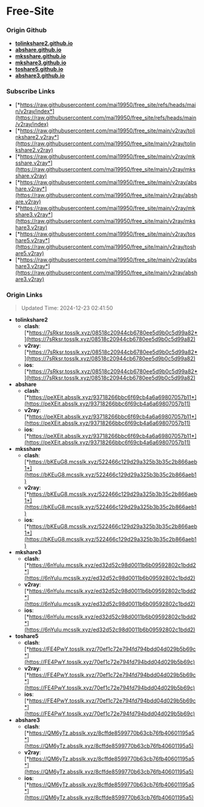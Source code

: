 # Free-Site

### Origin Github

- [**tolinkshare2.github.io**](https://github.com/tolinkshare2/tolinkshare2.github.io)
- [**abshare.github.io**](https://github.com/abshare/abshare.github.io)
- [**mksshare.github.io**](https://github.com/mksshare/mksshare.github.io)
- [**mkshare3.github.io**](https://github.com/mkshare3/mkshare3.github.io)
- [**toshare5.github.io**](https://github.com/toshare5/toshare5.github.io)
- [**abshare3.github.io**](https://github.com/abshare3/abshare3.github.io)

### Subscribe Links

- [*https://raw.githubusercontent.com/mai19950/free_site/refs/heads/main/v2ray/index*](https://raw.githubusercontent.com/mai19950/free_site/refs/heads/main/v2ray/index)
- [*https://raw.githubusercontent.com/mai19950/free_site/main/v2ray/tolinkshare2.v2ray*](https://raw.githubusercontent.com/mai19950/free_site/main/v2ray/tolinkshare2.v2ray)
- [*https://raw.githubusercontent.com/mai19950/free_site/main/v2ray/mksshare.v2ray*](https://raw.githubusercontent.com/mai19950/free_site/main/v2ray/mksshare.v2ray)
- [*https://raw.githubusercontent.com/mai19950/free_site/main/v2ray/abshare.v2ray*](https://raw.githubusercontent.com/mai19950/free_site/main/v2ray/abshare.v2ray)
- [*https://raw.githubusercontent.com/mai19950/free_site/main/v2ray/mkshare3.v2ray*](https://raw.githubusercontent.com/mai19950/free_site/main/v2ray/mkshare3.v2ray)
- [*https://raw.githubusercontent.com/mai19950/free_site/main/v2ray/toshare5.v2ray*](https://raw.githubusercontent.com/mai19950/free_site/main/v2ray/toshare5.v2ray)
- [*https://raw.githubusercontent.com/mai19950/free_site/main/v2ray/abshare3.v2ray*](https://raw.githubusercontent.com/mai19950/free_site/main/v2ray/abshare3.v2ray)

### Origin Links

> Updated Time: 2024-12-23 02:41:50

- **tolinkshare2**
  - **clash**: [*https://7sRksr.tosslk.xyz/08518c20944cb6780ee5d9b0c5d99a82*](https://7sRksr.tosslk.xyz/08518c20944cb6780ee5d9b0c5d99a82)
  - **v2ray**: [*https://7sRksr.tosslk.xyz/08518c20944cb6780ee5d9b0c5d99a82*](https://7sRksr.tosslk.xyz/08518c20944cb6780ee5d9b0c5d99a82)
  - **ios**: [*https://7sRksr.tosslk.xyz/08518c20944cb6780ee5d9b0c5d99a82*](https://7sRksr.tosslk.xyz/08518c20944cb6780ee5d9b0c5d99a82)
- **abshare**
  - **clash**: [*https://peXEit.absslk.xyz/93718266bbc6f69cb4a6a69807057b11*](https://peXEit.absslk.xyz/93718266bbc6f69cb4a6a69807057b11)
  - **v2ray**: [*https://peXEit.absslk.xyz/93718266bbc6f69cb4a6a69807057b11*](https://peXEit.absslk.xyz/93718266bbc6f69cb4a6a69807057b11)
  - **ios**: [*https://peXEit.absslk.xyz/93718266bbc6f69cb4a6a69807057b11*](https://peXEit.absslk.xyz/93718266bbc6f69cb4a6a69807057b11)
- **mksshare**
  - **clash**: [*https://bKEuG8.mcsslk.xyz/522466c129d29a325b3b35c2b866aeb1*](https://bKEuG8.mcsslk.xyz/522466c129d29a325b3b35c2b866aeb1)
  - **v2ray**: [*https://bKEuG8.mcsslk.xyz/522466c129d29a325b3b35c2b866aeb1*](https://bKEuG8.mcsslk.xyz/522466c129d29a325b3b35c2b866aeb1)
  - **ios**: [*https://bKEuG8.mcsslk.xyz/522466c129d29a325b3b35c2b866aeb1*](https://bKEuG8.mcsslk.xyz/522466c129d29a325b3b35c2b866aeb1)
- **mkshare3**
  - **clash**: [*https://6nYuIu.mcsslk.xyz/ed32d52c98d0011b6b09592802c1bdd2*](https://6nYuIu.mcsslk.xyz/ed32d52c98d0011b6b09592802c1bdd2)
  - **v2ray**: [*https://6nYuIu.mcsslk.xyz/ed32d52c98d0011b6b09592802c1bdd2*](https://6nYuIu.mcsslk.xyz/ed32d52c98d0011b6b09592802c1bdd2)
  - **ios**: [*https://6nYuIu.mcsslk.xyz/ed32d52c98d0011b6b09592802c1bdd2*](https://6nYuIu.mcsslk.xyz/ed32d52c98d0011b6b09592802c1bdd2)
- **toshare5**
  - **clash**: [*https://FE4PwY.tosslk.xyz/70ef1c72e794fd794bdd04d029b5b69c*](https://FE4PwY.tosslk.xyz/70ef1c72e794fd794bdd04d029b5b69c)
  - **v2ray**: [*https://FE4PwY.tosslk.xyz/70ef1c72e794fd794bdd04d029b5b69c*](https://FE4PwY.tosslk.xyz/70ef1c72e794fd794bdd04d029b5b69c)
  - **ios**: [*https://FE4PwY.tosslk.xyz/70ef1c72e794fd794bdd04d029b5b69c*](https://FE4PwY.tosslk.xyz/70ef1c72e794fd794bdd04d029b5b69c)
- **abshare3**
  - **clash**: [*https://QM6yTz.absslk.xyz/8cffde8599770b63cb76fb40601195a5*](https://QM6yTz.absslk.xyz/8cffde8599770b63cb76fb40601195a5)
  - **v2ray**: [*https://QM6yTz.absslk.xyz/8cffde8599770b63cb76fb40601195a5*](https://QM6yTz.absslk.xyz/8cffde8599770b63cb76fb40601195a5)
  - **ios**: [*https://QM6yTz.absslk.xyz/8cffde8599770b63cb76fb40601195a5*](https://QM6yTz.absslk.xyz/8cffde8599770b63cb76fb40601195a5)
